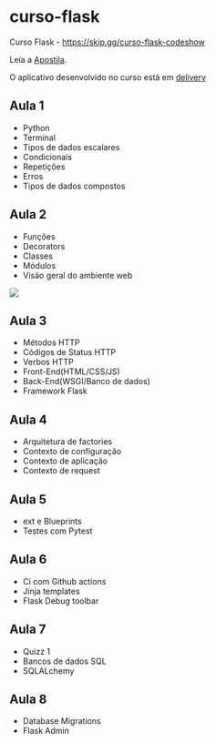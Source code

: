 # curso-flask

Curso Flask - https://skip.gg/curso-flask-codeshow

Leia a [Apostila](/apostila).

O aplicativo desenvolvido no curso está em [delivery](/delivery/)

## Aula 1

- Python
- Terminal
- Tipos de dados escalares
- Condicionais
- Repetições
- Erros
- Tipos de dados compostos

## Aula 2

- Funções
- Decorators
- Classes
- Módulos
- Visão geral do ambiente web

![](imgs/aula_2_web.png)

## Aula 3

- Métodos HTTP
- Códigos de Status HTTP
- Verbos HTTP
- Front-End(HTML/CSS/JS)
- Back-End(WSGI/Banco de dados) 
- Framework Flask

## Aula 4

- Arquitetura  de factories
- Contexto de configuração 
- Contexto de aplicação
- Contexto de request 

## Aula 5

- ext e Blueprints
- Testes com Pytest

## Aula 6

- Ci com Github actions
- Jinja templates
- Flask Debug toolbar

## Aula 7

- Quizz 1
- Bancos de dados SQL
- SQLALchemy

## Aula 8

- Database Migrations
- Flask Admin

